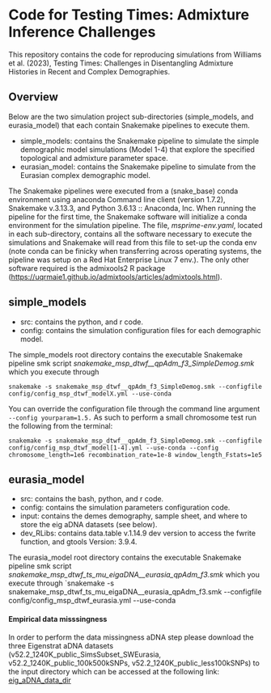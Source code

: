 # Code for Testing Times: Admixture Inference Challenges 

This repository contains the code for reproducing simulations from Williams et al. (2023), Testing Times: Challenges in Disentangling Admixture Histories in Recent and Complex Demographies.


## Overview
Below are the two simulation project sub-directories (simple_models, and eurasia_model) that each contain Snakemake pipelines to execute them.

- simple_models: contains the Snakemake pipeline to simulate the simple demographic model simulations (Model 1-4) that explore the specified topological and admixture parameter space.
- eurasian_model: contains the Snakemake pipeline to simulate from the Eurasian complex demographic model.  

The Snakemake pipelines were executed from a (snake_base) conda environment using anaconda Command line client (version 1.7.2), Snakemake v.3.13.3, and Python 3.6.13 :: Anaconda, Inc. When running the pipeline for the first time, the Snakemake software will initialize a conda environment for the simulation pipeline. The file, *msprime-env.yaml*, located in each sub-directory, contains all the software necessary to execute the simulations and Snakemake will read from this file to set-up the conda env (note conda can be finicky when transferring across operating systems, the pipeline was setup on a Red Hat Enterprise Linux 7 env.). The only other software required is the admixools2 R package (https://uqrmaie1.github.io/admixtools/articles/admixtools.html).


## simple_models
- src: contains the python, and r code. 
- config: contains the simulation configuration files for each demographic model.  

The simple_models root directory contains the executable Snakemake pipeline smk script *snakemake_msp_dtwf__qpAdm_f3_SimpleDemog.smk* which you execute through

`snakemake -s snakemake_msp_dtwf__qpAdm_f3_SimpleDemog.smk --configfile config/config_msp_dtwf_modelX.yml --use-conda`

You can override the configuration file through the command line argument `--config yourparam=1.5.` As such to perform a small chromosome test run the following from the terminal:

`snakemake -s snakemake_msp_dtwf__qpAdm_f3_SimpleDemog.smk --configfile config/config_msp_dtwf_model[1-4].yml --use-conda --config chromosome_length=1e6 recombination_rate=1e-8 window_length_Fstats=1e5`


## eurasia_model
- src: contains the bash, python, and r code. 
- config: contains the simulation parameters configuration code.  
- input: contains the demes demography, sample sheet, and where to store the eig aDNA datasets (see below).
- dev_RLibs: contains data.table v.1.14.9 dev version to access the fwrite function, and gtools Version: 3.9.4. 

The eurasia_model root directory contains the executable Snakemake pipeline smk script *snakemake_msp_dtwf_ts_mu_eigaDNA__eurasia_qpAdm_f3.smk* which you execute through
`snakemake -s snakemake_msp_dtwf_ts_mu_eigaDNA__eurasia_qpAdm_f3.smk --configfile config/config_msp_dtwf_eurasia.yml --use-conda 

#### Empirical data misssingness 
In order to perform the data missingness aDNA step please download the three Eigenstrat aDNA datasets (v52.2_1240K_public_SimsSubset_SWEurasia, v52.2_1240K_public_100k500kSNPs, v52.2_1240K_public_less100kSNPs) to the input directory which can be accessed at the following link: [eig_aDNA_data_dir](https://drive.google.com/drive/folders/1Uv-2NSK7e-EtO960sKGkEHB_xV5k9bOl?usp=sharing)

